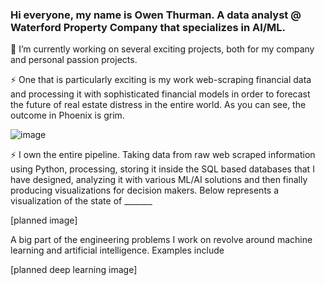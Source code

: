 ### Hi everyone, my name is Owen Thurman. A data analyst @ Waterford Property Company that specializes in AI/ML. 


🔭 I’m currently working on several exciting projects, both for my company and personal passion projects. 


⚡ One that is particularly exciting is my work web-scraping financial data and processing it with sophisticated financial models in order to forecast the future of real estate distress in the entire world. As you can see, the outcome in Phoenix is grim.

![image](https://user-images.githubusercontent.com/96508222/213823161-41e17b82-a77a-4154-b8c8-cff779628d80.png)


⚡ I own the entire pipeline. Taking data from raw web scraped information using Python, processing, storing it inside the SQL based databases that I have designed, analyzing it with various ML/AI solutions and then finally producing visualizations for decision makers. Below represents a visualization of the state of _______

[planned image]


A big part of the engineering problems I work on revolve around machine learning and artificial intelligence. Examples include

[planned deep learning image]


<!--
**omthurman/omthurman** is a ✨ _special_ ✨ repository because its `README.md` (this file) appears on your GitHub profile.

Here are some ideas to get you started:

- 🔭 I’m currently working on ...
- 🌱 I’m currently learning ...
- 👯 I’m looking to collaborate on ...
- 🤔 I’m looking for help with ...
- 💬 Ask me about ...
- 📫 How to reach me: ...
- 😄 Pronouns: ...
- ⚡ Fun fact: ...
-->
